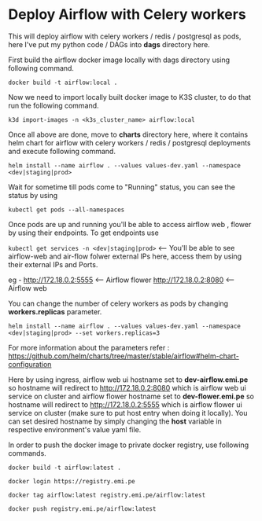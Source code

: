 # Deploy Airflow with Celery workers

This will deploy airflow with celery workers / redis / postgresql as pods, here I've put my python code / DAGs into **dags** directory here.

First build the airflow docker image locally with dags directory using following command.

`docker build -t airflow:local .` 

Now we need to import locally built docker image to K3S cluster, to do that run the following command.

`k3d import-images -n <k3s_cluster_name> airflow:local`

Once all above are done, move to **charts** directory here, where it contains helm chart for airflow with celery workers / redis / postgresql deployments and execute following command.

`helm install --name airflow . --values values-dev.yaml --namespace <dev|staging|prod>`

Wait for sometime till pods come to "Running" status, you can see the status by using

`kubectl get pods --all-namespaces`

Once pods are up and running you'll be able to access airflow web , flower by using their endpoints. To get endpoints use

`kubectl get services -n <dev|staging|prod>` <-- You'll be able to see airflow-web and air-flow folwer external IPs here, access them by using their external IPs and Ports.

eg - http://172.18.0.2:5555 <-- Airflow flower
     http://172.18.0.2:8080 <-- Airflow web

You can change the number of celery workers as pods by changing **workers.replicas** parameter.

`helm install --name airflow . --values values-dev.yaml --namespace <dev|staging|prod> --set workers.replicas=3`

For more information about the parameters refer : https://github.com/helm/charts/tree/master/stable/airflow#helm-chart-configuration

Here by using ingress, airflow web ui hostname set to **dev-airflow.emi.pe** so hostname will redirect to http://172.18.0.2:8080 which is airflow web ui service on cluster and airflow flower hostname set to **dev-flower.emi.pe** so hostname will redirect to http://172.18.0.2:5555 which is airflow flower ui service on cluster (make sure to put host entry when doing it locally). You can set desired hostname by simply changing the **host** variable in respective environment's value yaml file. 

In order to push the docker image to private docker registry, use following commands.

`docker build -t airflow:latest .`

`docker login https://registry.emi.pe`

`docker tag airflow:latest registry.emi.pe/airflow:latest`

`docker push registry.emi.pe/airflow:latest`